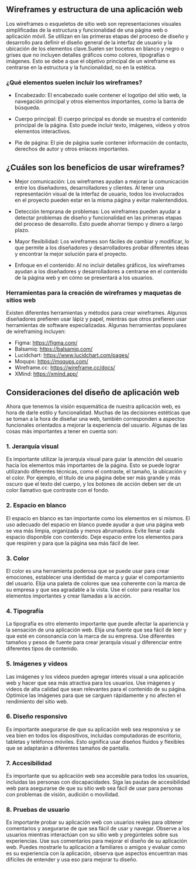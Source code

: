 ## Wireframes y estructura de una aplicación web

Los wireframes o esqueletos de sitio web son representaciones visuales simplificadas de la estructura y funcionalidad de una página web o aplicación móvil. Se utilizan en las primeras etapas del proceso de diseño y desarrollo para definir el diseño general de la interfaz de usuario y la ubicación de los elementos clave.Suelen ser bocetos en blanco y negro o grises que no incluyen detalles gráficos como colores, tipografías o imágenes. Esto se debe a que el objetivo principal de un wireframe es centrarse en la estructura y la funcionalidad, no en la estética.

### ¿Qué elementos suelen incluir los wireframes?

- Encabezado: El encabezado suele contener el logotipo del sitio web, la navegación principal y otros elementos importantes, como la barra de búsqueda.

- Cuerpo principal: El cuerpo principal es donde se muestra el contenido principal de la página. Esto puede incluir texto, imágenes, vídeos y otros elementos interactivos.

- Pie de página: El pie de página suele contener información de contacto, derechos de autor y otros enlaces importantes.

## ¿Cuáles son los beneficios de usar wireframes?

- Mejor comunicación: Los wireframes ayudan a mejorar la comunicación entre los diseñadores, desarrolladores y clientes. Al tener una representación visual de la interfaz de usuario, todos los involucrados en el proyecto pueden estar en la misma página y evitar malentendidos.

- Detección temprana de problemas: Los wireframes pueden ayudar a detectar problemas de diseño y funcionalidad en las primeras etapas del proceso de desarrollo. Esto puede ahorrar tiempo y dinero a largo plazo.

- Mayor flexibilidad: Los wireframes son fáciles de cambiar y modificar, lo que permite a los diseñadores y desarrolladores probar diferentes ideas y encontrar la mejor solución para el proyecto.

- Enfoque en el contenido: Al no incluir detalles gráficos, los wireframes ayudan a los diseñadores y desarrolladores a centrarse en el contenido de la página web y en cómo se presentará a los usuarios.

### Herramientas para la creación de wireframes y maquetas de sitios web

Existen diferentes herramientas y métodos para crear wireframes. Algunos diseñadores prefieren usar lápiz y papel, mientras que otros prefieren usar herramientas de software especializadas. Algunas herramientas populares de wireframing incluyen:

- Figma: https://figma.com/
- Balsamiq: https://balsamiq.com/
- Lucidchart: https://www.lucidchart.com/pages/
- Moqups: https://moqups.com/
- Wireframe.cc: https://wireframe.cc/docs/
- XMind: https://xmind.app/

## Consideraciones del diseño de aplicación web

Ahora que tenemos la visión esquemática de nuestra aplicación web, es hora de darle estilo y funcionalidad. Muchas de las decisiones estéticas que se toman a la hora de diseñar una web, también corresponden a aspectos funcionales orientados a mejorar la experiencia del usuario. Algunas de las cosas más importantes a tener en cuenta son:

### 1. Jerarquía visual

Es importante utilizar la jerarquía visual para guiar la atención del usuario hacia los elementos más importantes de la página. Esto se puede lograr utilizando diferentes técnicas, como el contraste, el tamaño, la ubicación y el color.
Por ejemplo, el título de una página debe ser más grande y más oscuro que el texto del cuerpo, y los botones de acción deben ser de un color llamativo que contraste con el fondo.

### 2. Espacio en blanco

El espacio en blanco es tan importante como los elementos en sí mismos. El uso adecuado del espacio en blanco puede ayudar a que una página web se vea más limpia, organizada y menos abrumadora.
Evite llenar cada espacio disponible con contenido. Deje espacio entre los elementos para que respiren y para que la página sea más fácil de leer.

### 3. Color

El color es una herramienta poderosa que se puede usar para crear emociones, establecer una identidad de marca y guiar el comportamiento del usuario.
Elija una paleta de colores que sea coherente con la marca de su empresa y que sea agradable a la vista. Use el color para resaltar los elementos importantes y crear llamadas a la acción.

### 4. Tipografía

La tipografía es otro elemento importante que puede afectar la apariencia y la sensación de una aplicación web. Elija una fuente que sea fácil de leer y que esté en consonancia con la marca de su empresa.
Use diferentes tamaños y pesos de fuente para crear jerarquía visual y diferenciar entre diferentes tipos de contenido.

### 5. Imágenes y videos

Las imágenes y los videos pueden agregar interés visual a una aplicación web y hacer que sea más atractiva para los usuarios.
Use imágenes y videos de alta calidad que sean relevantes para el contenido de su página. Optimice las imágenes para que se carguen rápidamente y no afecten el rendimiento del sitio web.

### 6. Diseño responsivo

Es importante asegurarse de que su aplicación web sea responsiva y se vea bien en todos los dispositivos, incluidas computadoras de escritorio, tabletas y teléfonos móviles.
Esto significa usar diseños fluidos y flexibles que se adaptarán a diferentes tamaños de pantalla.

### 7. Accesibilidad

Es importante que su aplicación web sea accesible para todos los usuarios, incluidas las personas con discapacidades.
Siga las pautas de accesibilidad web para asegurarse de que su sitio web sea fácil de usar para personas con problemas de visión, audición o movilidad.

### 8. Pruebas de usuario

Es importante probar su aplicación web con usuarios reales para obtener comentarios y asegurarse de que sea fácil de usar y navegar.
Observe a los usuarios mientras interactúan con su sitio web y pregúnteles sobre sus experiencias. Use sus comentarios para mejorar el diseño de su aplicación web. Puedes mostrarle tu aplicación a familiares o amigos y evaluar como es su experiencia con la aplicación, observa que aspectos encuentran mas difíciles de entender y usa eso para mejorar tu diseño.
